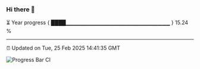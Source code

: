 ### Hi there 👋

⏳ Year progress { ████▁▁▁▁▁▁▁▁▁▁▁▁▁▁▁▁▁▁▁▁▁▁▁▁▁▁ } 15.24 %

---

⏰ Updated on Tue, 25 Feb 2025 14:41:35 GMT

![Progress Bar CI](https://github.com/IshwaranRudhara/GIT-ACTION/workflows/Progress%20Bar%20CI/badge.svg)
